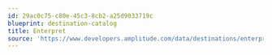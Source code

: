 ```yaml
---
id: 29ac0c75-c80e-45c3-8cb2-a25d9033719c
blueprint: destination-catalog
title: Enterpret
source: 'https://www.developers.amplitude.com/data/destinations/enterpret'
---
```

